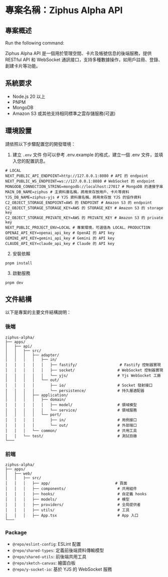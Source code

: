 # 專案名稱：Ziphus Alpha API

## 專案概述

Run the following command:

Ziphus Alpha API 是一個用於管理空間、卡片及帳號信息的後端服務，提供 RESTful API 和 WebSocket 通訊接口，支持多種數據操作，如用戶註冊、登錄、創建卡片等功能。

## 系統要求

- Node.js 20 以上
- PNPM
- MongoDB
- Amazon S3 或其他支持相同標準之雲存儲服務(可選)

## 環境設置

請依照以下步驟配置您的開發環境：

1. 建立 `.env` 文件
   你可以參考 .env.example 的格式，建立一個 .env 文件，並填入您的配置訊息。

```shell
# LOCAL
NEXT_PUBLIC_API_ENDPOINT=http://127.0.0.1:8080 # API 的 endpoint
NEXT_PUBLIC_WS_ENDPOINT=ws://127.0.0.1:8080 # WebSocket 的 endpoint
MONGODB_CONNECTION_STRING=mongodb://localhost:27017 # MongoDB 的連接字串
MAIN_DB_NAME=ziphus # 主資料庫名稱，將用來存放用戶、卡片等資料
YJS_DB_NAME=ziphus-yjs # YJS 資料庫名稱，將用來存放 YJS 的協作資料
C2_OBJECT_STORAGE_ENDPOINT=AWS 的 ENDPOINT # Amazon S3 的 endpoint
C2_OBJECT_STORAGE_STORAGE_KEY=AWS 的 STORAGE_KEY # Amazon S3 的 storage key
C2_OBJECT_STORAGE_PRIVATE_KEY=AWS 的 PRIVATE_KEY # Amazon S3 的 private key
NEXT_PUBLIC_PROJECT_ENV=LOCAL # 專案環境，可選值為 LOCAL、PRODUCTION
OPENAI_API_KEY=openai_api_key # OpenAI 的 API key
GEMINI_API_KEY=gemini_api_key # Gemini 的 API key
CLAUDE_API_KEY=claude_api_key # Claude 的 API key
```

2. 安裝依賴

```shell
pnpm install
```

3. 啟動服務

```shell
pnpm dev
```

## 文件結構

以下是專案的主要文件結構說明：

### 後端

```
ziphus-alpha/
├── apps/
│   ├── api/
│   │   ├── src/
│   │   │   ├── adapter/
│   │   │   │   ├── in/
│   │   │   │   │   ├── fastify/                   # Fastify 控制器實現
│   │   │   │   │   ├── socket/                   # WebSocket 控制器實現
│   │   │   │   │   └── yjs/                      # Yjs WebSocket 工廠
│   │   │   │   └── out/
│   │   │   │       ├── io/                       # Socket 發射接口
│   │   │   │       └── persistence/              # 持久層適配器
│   │   │   ├── application/
│   │   │   │   ├── domain/
│   │   │   │   │   ├── model/                    # 領域模型
│   │   │   │   │   └── service/                  # 領域服務
│   │   │   │   └── port/
│   │   │   │       ├── in/                       # 用例接口
│   │   │   │       └── out/                      # 外部端口
│   │   │   └── common/                           # 共用工具
│   │   └── test/                                 # 測試目錄
└───
```

### 前端

```
ziphus-alpha/
├── apps/
│   ├── web/
│   │   ├── src/
│   │   │   ├── app/                             # 頁面
│   │   │   ├── components/                       # 共用組件
│   │   │   ├── hooks/                            # 自定義 hooks
│   │   │   ├── models/                           # 模型
│   │   │   ├── providers/                        # 全局提供者
│   │   │   ├── utils/                            # 工具
│   │   │   ├── App.tsx                           # App 入口
└───
```

### Package

- `@repo/eslint-config`: ESLint 配置
- `@repo/shared-types`: 定義前後端資料傳輸模型
- `@repo/shared-utils`: 前後端共用工具
- `@repo/sketch-canvas`: 繪圖白板
- `@repo/y-socket-io`: 基於 YJS 的 WebSocket 服務
